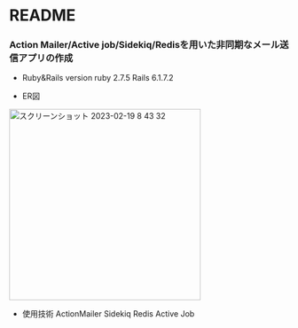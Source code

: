 # README

<h3>Action Mailer/Active job/Sidekiq/Redisを用いた非同期なメール送信アプリの作成</h3>

* Ruby&Rails version
ruby 2.7.5
Rails 6.1.7.2

* ER図
<img width="345" alt="スクリーンショット 2023-02-19 8 43 32" src="https://user-images.githubusercontent.com/79039664/219904657-af0a8c94-3266-46b7-8ce8-ff57af1843a6.png">

* 使用技術
ActionMailer
Sidekiq
Redis
Active Job
